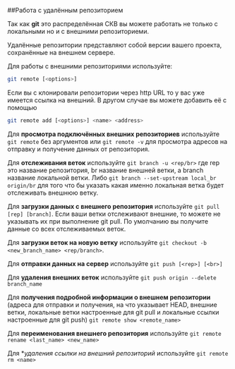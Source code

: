 ##Работа с удалённым репозиторием

Так как **git** это распределённая СКВ вы можете работать не только с локальными но и с внешними репозиториеми.

Удалённые репозитории представляют собой версии вашего проекта, сохранённые на внешнем сервере.

Для работы с внешними репозиториями используйте:

```Bash
git remote [<options>]
```

Если вы с клонировали репозитории через http URL то у вас уже имеется ссылка на внешний. В другом случае вы можете добавить её с помощью

```Bash
git remote add [<options>] <name> <address>
```

Для **просмотра подключённых внешних репозиториев** используйте `git remote` без аргументов или `git remote -v` для просмотра адресов на отправку и получение данных от репозитория.

Для **отслеживания веток** используйте `git branch -u <rep/br>` где rep это название репозитория, br название внешней ветки, а branch название локальной ветки. Либо `git branch --set-upstream local_br origin/br` для того что бы указать какая именно локальная ветка будет отслеживать внешнюю ветку.

Для **загрузки данных с внешнего репозитория** используйте `git pull [rep] [branch]`. Если ваши ветки отслеживают внешние, то можете не указывать их при выполнение git pull. По умолчанию вы получите данные со всех отслеживаемых веток.

Для **загрузки веток на новую ветку** используйте `git checkout -b <new_branch_name> <rep/branch>`.

Для **отправки данных на сервер** используйте `git push [<rep>] [<br>]`

Для **удаления внешних веток** используйте `git push origin --delete branch_name`

Для **получения подробной информации о внешнем репозитории** (адреса для отправки и получения, на что указывает HEAD, внешние ветки, локальные ветки настроенные для git pull и локальные ссылки настроенные для git push) `git remote show <remote_name>`

Для **переименования внешнего репозитория** используйте `git remote rename <last_name> <new_name>`

Для **удаления ссылки на внешний репозиторий* используйте `git remote rm <name>`
